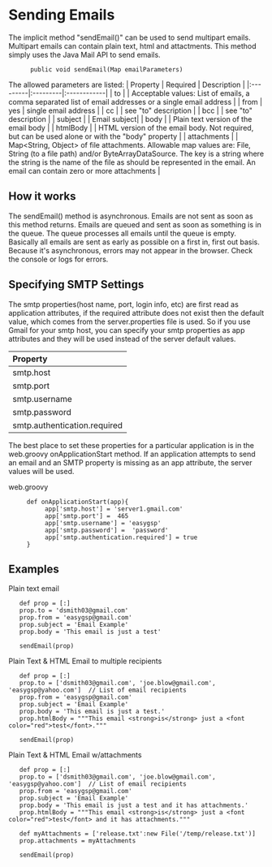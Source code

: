# Sending Emails #


The implicit method "sendEmail()" can be used to send multipart emails.  Multipart emails can contain plain text, html and attactments.  This method simply uses the Java Mail API to send emails.

```
      public void sendEmail(Map emailParameters)
```

The allowed parameters are listed:
| Property | Required | Description |
|:---------|:---------|:------------|
| to |  | Acceptable values: List of emails, a comma separated list of email addresses or a single email address |
| from | yes |  single email address |
| cc |  | see "to" description |
| bcc |  | see "to"  description |
| subject |  | Email subject|
| body |  | Plain text version of the email body |
| htmlBody |  | HTML version of the email body.  Not required, but can be used alone or with the "body" property |
| attachments |   | Map<String, Object> of file attachments.  Allowable map values are: File, String (to a file path) and/or ByteArrayDataSource.  The key is a string where the string is the name of the file as should be represented in the email. An email can contain zero or more attachments |

## How it works ##
The sendEmail() method is asynchronous.  Emails are not sent as soon as this method returns.   Emails are queued and sent as soon as something is in the queue.  The queue processes all emails until the queue is empty.   Basically all emails are sent as early as possible on a first in, first out basis.  Because it's asynchronous, errors may not appear in the browser.  Check the console or logs for errors.


## Specifying SMTP Settings ##
The smtp properties(host name, port, login info, etc) are first read as application attributes, if the required attribute does not exist then the default value, which comes from the server.properties file is used.  So if you use Gmail for your smtp host, you can specify your smtp properties as app attributes and they will be used instead of the server default values.

| Property |
|:---------|
| smtp.host |
| smtp.port |
| smtp.username |
| smtp.password |
| smtp.authentication.required |

The best place to set these properties for a particular application is in the web.groovy onApplicationStart method.  If an application attempts to send an email and an SMTP property is missing as an app attribute,  the server values will be used.

web.groovy
```
     def onApplicationStart(app){
          app['smtp.host'] = 'server1.gmail.com'
          app['smtp.port'] =  465
          app['smtp.username'] = 'easygsp'
          app['smtp.password'] =  'password'
          app['smtp.authentication.required'] = true
     }

```


## Examples ##

Plain text email
```
   def prop = [:]
   prop.to = 'dsmith03@gmail.com'
   prop.from = 'easygsp@gmail.com'
   prop.subject = 'Email Example'
   prop.body = 'This email is just a test'

   sendEmail(prop)
```

Plain Text & HTML Email to multiple recipients
```
   def prop = [:]
   prop.to = ['dsmith03@gmail.com', 'joe.blow@gmail.com', 'easygsp@yahoo.com']  // List of email recipients
   prop.from = 'easygsp@gmail.com'
   prop.subject = 'Email Example'
   prop.body = 'This email is just a test.'
   prop.htmlBody = """This email <strong>is</strong> just a <font color="red">test</font>."""

   sendEmail(prop)
```

Plain Text & HTML Email w/attachments
```
   def prop = [:]
   prop.to = ['dsmith03@gmail.com', 'joe.blow@gmail.com', 'easygsp@yahoo.com']  // List of email recipients
   prop.from = 'easygsp@gmail.com'
   prop.subject = 'Email Example'
   prop.body = 'This email is just a test and it has attachments.'
   prop.htmlBody = """This email <strong>is</strong> just a <font color="red">test</font> and it has attachments."""

   def myAttachments = ['release.txt':new File('/temp/release.txt')]
   prop.attachments = myAttachments

   sendEmail(prop)
```